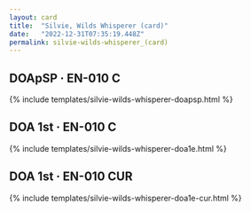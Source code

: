 ```yaml
---
layout: card
title:  "Silvie, Wilds Whisperer (card)"
date:   "2022-12-31T07:35:19.448Z"
permalink: silvie-wilds-whisperer_(card)
---
```


## DOApSP &middot; EN-010 C

{% include templates/silvie-wilds-whisperer-doapsp.html %}


## DOA 1st &middot; EN-010 C

{% include templates/silvie-wilds-whisperer-doa1e.html %}


## DOA 1st &middot; EN-010 CUR

{% include templates/silvie-wilds-whisperer-doa1e-cur.html %}
